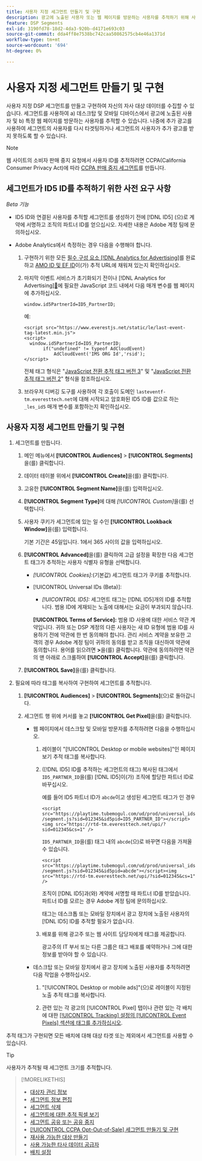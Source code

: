 ```yaml
---
title: 사용자 지정 세그먼트 만들기 및 구현
description: 광고에 노출된 사용자 또는 웹 페이지를 방문하는 사용자를 추적하기 위해 사용자 지정 세그먼트를 만들고 구현하는 방법에 대해 알아봅니다.
feature: DSP Segments
exl-id: 3190fd78-18d2-4da3-920b-d4171e693c03
source-git-commit: dda4ff8e7538bc742caa50862575cb4e46a1371d
workflow-type: tm+mt
source-wordcount: '694'
ht-degree: 0%

---
```


# 사용자 지정 세그먼트 만들기 및 구현

사용자 지정 DSP 세그먼트를 만들고 구현하여 자신의 자사 대상 데이터를 수집할 수 있습니다. 세그먼트를 사용하여 a) 데스크탑 및 모바일 디바이스에서 광고에 노출된 사용자 및 b) 특정 웹 페이지를 방문하는 사용자를 추적할 수 있습니다. 나중에 추가 광고를 사용하여 세그먼트의 사용자를 다시 타겟팅하거나 세그먼트의 사용자가 추가 광고를 받지 못하도록 할 수 있습니다.

>[!NOTE]
>
>웹 사이트의 소비자 판매 중지 요청에서 사용자 ID를 추적하려면 CCPA(California Consumer Privacy Act)에 따라 [CCPA 판매 중지 세그먼트](ccpa-opt-out-segment-create.md)를 만듭니다.

## 세그먼트가 ID5 ID를 추적하기 위한 사전 요구 사항

*Beta 기능*

* ID5 ID와 연결된 사용자를 추적할 세그먼트를 생성하기 전에 [!DNL ID5] (으)로 계약에 서명하고 조직의 파트너 ID를 얻으십시오. 자세한 내용은 Adobe 계정 팀에 문의하십시오.

* Adobe Analytics에서 측정하는 경우 다음을 수행해야 합니다.

   1. 구현하기 위한 모든 [필수 구성 요소 [!DNL Analytics for Advertising]](/help/integrations/analytics/prerequisites.md)를 완료하고 [AMO ID 및 EF ID](/help/integrations/analytics/ids.md)이(가) 추적 URL에 채워져 있는지 확인하십시오.

   1. 마지막 이벤트 서비스가 초기화되기 전이나  [!DNL Analytics for Advertising][&#128279;](/help/integrations/analytics/javascript.md)에 필요한 JavaScript 코드 내에서 다음 매개 변수를 웹 페이지에 추가하십시오.

      ```window.id5PartnerId=ID5_PartnerID;```

      예:

      ```
      <script src="https://www.everestjs.net/static/le/last-event-tag-latest.min.js">
      <script>
        window.id5PartnerId=ID5_PartnerID;
             if("undefined" != typeof AdCloudEvent)
                 AdCloudEvent('IMS ORG Id','rsid');
      </script>
      ```

      전체 태그 형식은 &quot;[JavaScript 전환 추적 태그 버전 3](/help/search-social-commerce/tracking/format-conversion-tag-jsv3.md)&quot; 및 &quot;[JavaScript 전환 추적 태그 버전 2](/help/search-social-commerce/tracking/format-conversion-tag-jsv2.md)&quot; 형식을 참조하십시오.

   1. 브라우저 디버깅 도구를 사용하여 각 호출이 도메인 `lasteventf-tm.everesttech.net`에 대해 시작되고 암호화된 ID5 ID를 값으로 하는 `_les_id5` 매개 변수를 포함하는지 확인하십시오.

## 사용자 지정 세그먼트 만들기 및 구현

1. 세그먼트를 만듭니다.

   1. 메인 메뉴에서 **[!UICONTROL Audiences]** > **[!UICONTROL Segments]**&#x200B;을(를) 클릭합니다.

   1. 데이터 테이블 위에서 **[!UICONTROL Create]**&#x200B;을(를) 클릭합니다.

   1. 고유한 **[!UICONTROL Segment Name]**&#x200B;을(를) 입력하십시오.

   1. **[!UICONTROL Segment Type]**&#x200B;에 대해 *[!UICONTROL Custom]*&#x200B;을(를) 선택합니다.

   1. 사용자 쿠키가 세그먼트에 있는 일 수인 **[!UICONTROL Lookback Window]**&#x200B;을(를) 입력합니다.

      기본 기간은 45일입니다. 1에서 365 사이의 값을 입력하십시오.

   1. **[!UICONTROL Advanced]**&#x200B;을(를) 클릭하여 고급 설정을 확장한 다음 세그먼트 태그가 추적하는 사용자 식별자 유형을 선택합니다.

      * *[!UICONTROL Cookies]:*(기본값) 세그먼트 태그가 쿠키를 추적합니다.

      * [!UICONTROL Universal IDs (Beta)]:

         * *[!UICONTROL ID5]:* 세그먼트 태그는 [!DNL ID5]개의 ID를 추적합니다. 범용 ID에 게재되는 노출에 대해서는 요금이 부과되지 않습니다.

        **[!UICONTROL Terms of Service]:** 범용 ID 사용에 대한 서비스 약관 계약입니다. 귀하 또는 DSP 계정의 다른 사용자는 새 ID 유형에 범용 ID를 사용하기 전에 약관에 한 번 동의해야 합니다. 관리 서비스 계약을 보유한 고객의 경우 Adobe 계정 팀이 귀하의 동의를 받고 조직을 대신하여 약관에 동의합니다. 용어를 읽으려면 **>**&#x200B;을(를) 클릭합니다. 약관에 동의하려면 약관의 맨 아래로 스크롤하여 **[!UICONTROL Accept]**&#x200B;을(를) 클릭합니다.

   1. **[!UICONTROL Save]**&#x200B;을(를) 클릭합니다.

1. 필요에 따라 태그를 복사하여 구현하여 세그먼트를 추적합니다.

   1. **[!UICONTROL Audiences]** > **[!UICONTROL Segments]**(으)로 돌아갑니다.

   1. 세그먼트 행 위에 커서를 놓고 **[!UICONTROL Get Pixel]**&#x200B;을(를) 클릭합니다.

      * 웹 페이지에서 데스크탑 및 모바일 방문자를 추적하려면 다음을 수행하십시오.

         1. 레이블이 &quot;[!UICONTROL Desktop or mobile websites]&quot;인 페이지 보기 추적 태그를 복사합니다.

         1. ([!DNL ID5] ID를 추적하는 세그먼트의 태그) 복사된 태그에서 `ID5_PARTNER_ID`을(를) [!DNL ID5]이(가) 조직에 할당한 파트너 ID로 바꾸십시오.

            예를 들어 ID5 파트너 ID가 `abcde`이고 생성된 세그먼트 태그가 인 경우

            ```<script src="https://playtime.tubemogul.com/ud/prod/universal_ids/segment.js?sid=012345&id5pid=ID5_PARTNER_ID"></script><img src="https://rtd-tm.everesttech.net/upi/?sid=012345&cs=1" />```

            `ID5_PARTNER_ID`을(를) 태그 내의 `abcde`(으)로 바꾸면 다음을 가져올 수 있습니다.

            ```<script src="https://playtime.tubemogul.com/ud/prod/universal_ids/segment.js?sid=012345&id5pid=abcde"></script><img src="https://rtd-tm.everesttech.net/upi/?sid=012345&cs=1" />```

            조직이 [!DNL ID5]과(와) 계약에 서명할 때 파트너 ID를 받았습니다. 파트너 ID를 모르는 경우 Adobe 계정 팀에 문의하십시오.

            태그는 데스크톱 또는 모바일 장치에서 광고 장치에 노출된 사용자의 [!DNL ID5] ID를 추적할 필요가 없습니다.

         1. 배포를 위해 광고주 또는 웹 사이트 담당자에게 태그를 제공합니다.

            광고주의 IT 부서 또는 다른 그룹은 태그 배포를 예약하거나 그에 대한 정보를 받아야 할 수 있습니다.

      * 데스크탑 또는 모바일 장치에서 광고 장치에 노출된 사용자를 추적하려면 다음 작업을 수행하십시오.

         1. &quot;[!UICONTROL Desktop or mobile ads]&quot;(으)로 레이블이 지정된 노출 추적 태그를 복사합니다.

         1. 관련 있는 각 광고의 [!UICONTROL Pixel] 탭이나 관련 있는 각 배치에 대한 [[!UICONTROL Tracking] 설정의 [!UICONTROL Event Pixels] 섹션에 태그를 추가하십시오](/help/dsp/campaign-management/placements/placement-settings.md#placement-tracking).

추적 태그가 구현되면 모든 배치에 대해 대상 타겟 또는 제외에서 세그먼트를 사용할 수 있습니다.

>[!TIP]
>
>사용자가 추적될 때 세그먼트 크기를 추적합니다.

>[!MORELIKETHIS]
>
>* [대상자 관리 정보](audience-about.md)
>* [세그먼트 정보 편집](segment-edit.md)
>* [세그먼트 삭제](segment-delete.md)
>* [세그먼트에 대한 추적 픽셀 보기](segment-view-pixels.md)
>* [세그먼트 공유 또는 공유 중지](segment-share.md)
>* [[!UICONTROL CCPA Opt-Out-of-Sale] 세그먼트 만들기 및 구현](ccpa-opt-out-segment-create.md)
>* [재사용 가능한 대상 만들기](reusable-audience-create.md)
>* [사용 가능한 타사 데이터 공급자](third-party-data-providers.md)
>* [배치 설정](/help/dsp/campaign-management/placements/placement-settings.md)
